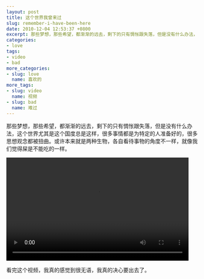 ```yaml
---
layout: post
title: 这个世界我曾来过
slug: remember-i-have-been-here
date: 2010-12-04 12:53:37 +0800
excerpt: 那些梦想，那些希望，都渐渐的远去，剩下的只有惆怅跟失落，但是没有什么办法，这个世界尤其是这个国度总是这样，很多事情都是为特定的人准备好的，很多思想观念都被扭曲。或许本来就是两种生物，各自看待事物的角度不一样，就像我们觉得屎是不能吃的一样。
categories:
- love
tags:
- video
- bad
more_categories:
- slug: love
  name: 喜欢的
more_tags:
- slug: video
  name: 视频
- slug: bad
  name: 难过
---
```


那些梦想，那些希望，都渐渐的远去，剩下的只有惆怅跟失落，但是没有什么办法，这个世界尤其是这个国度总是这样，很多事情都是为特定的人准备好的，很多思想观念都被扭曲。或许本来就是两种生物，各自看待事物的角度不一样，就像我们觉得屎是不能吃的一样。

<video width="480" height="272" controls="controls">
	<source src="{{ site.path.uploads }}2010/12/04/remember-i-have-been-here/old-boy.webm" type="video/webm" />
	<source src="{{ site.path.uploads }}2010/12/04/remember-i-have-been-here/old-boy.mp4" type="video/mp4" />
	Your browser does not support the video tag.
</video>


看完这个视频，我真的感觉到很无语，我真的决心要出去了。
